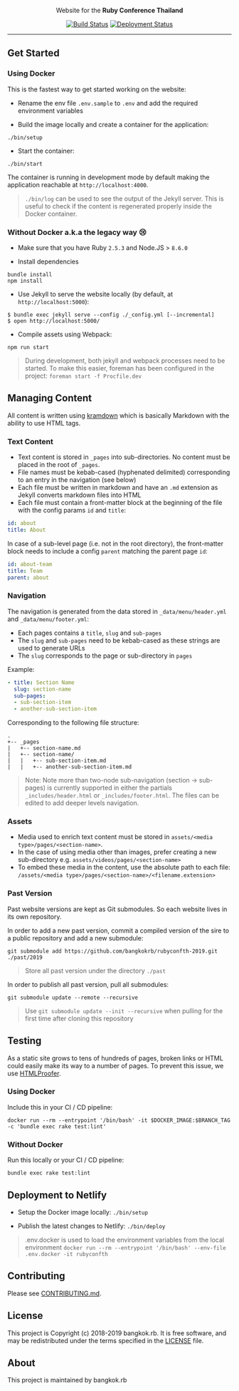 <p align="center">
   Website for the <strong>Ruby Conference Thailand</strong>
</p>

<p align="center">
    <a href="https://semaphoreci.com/nimble/rubyconfth"> <img src="https://semaphoreci.com/api/v1/nimble/rubyconfth/branches/master/badge.svg" alt="Build Status"></a>
    <a href="https://app.netlify.com/sites/bangkokrb-rubyconfth/deploys"> <img src="https://api.netlify.com/api/v1/badges/3dbba728-8b59-40c4-b84e-66010ec3f0cf/deploy-status" alt="Deployment Status"></a>
</p>

---

## Get Started

### Using Docker

This is the fastest way to get started working on the website:

* Rename the env file `.env.sample` to `.env` and add the required environment variables

* Build the image locally and create a container for the application: 

```shell
./bin/setup
```

* Start the container:

```shell
./bin/start
```

The container is running in development mode by default making the application reachable at `http://localhost:4000`.

> `./bin/log` can be used to see the output of the Jekyll server. This is useful to check if the content is regenerated 
properly inside the Docker container.

### Without Docker a.k.a the legacy way 😢

* Make sure that you have Ruby `2.5.3` and Node.JS > `8.6.0`

* Install dependencies

```shell
bundle install
npm install
```

* Use Jekyll to serve the website locally (by default, at `http://localhost:5000`):

```shell
$ bundle exec jekyll serve --config ./_config.yml [--incremental]
$ open http://localhost:5000/
```

* Compile assets using Webpack: 

```shell
npm run start
```

> During development, both jekyll and webpack processes need to be started. To make this easier, foreman has been 
configured in the project: `foreman start -f Procfile.dev`

## Managing Content

All content is written using [kramdown](https://kramdown.gettalong.org/) which is basically Markdown with the ability to use HTML tags. 

### Text Content

* Text content is stored in `_pages` into sub-directories. No content must be placed in the root of `_pages`.
* File names must be kebab-cased (hyphenated delimited) corresponding to an entry in the navigation (see below) 
* Each file must be written in markdown and have an `.md` extension as Jekyll converts markdown files into HTML
* Each file must contain a front-matter block at the beginning of the file with the config params `id` and `title`:

```yaml
id: about
title: About
```

In case of a sub-level page (i.e. not in the root directory), the front-matter block needs to include a config `parent` matching the parent page `id`:

```yaml
id: about-team
title: Team
parent: about
```

### Navigation

The navigation is generated from the data stored in `_data/menu/header.yml` and `_data/menu/footer.yml`:

* Each pages contains a `title`, `slug` and `sub-pages`
* The `slug` and `sub-pages` need to be kebab-cased as these strings are used to generate URLs
* The `slug` corresponds to the page or sub-directory in `pages`

Example:

```yaml
- title: Section Name
  slug: section-name
  sub-pages:
  - sub-section-item
  - another-sub-section-item
```

Corresponding to the following file structure:

```ascii
.
+-- _pages
|   +-- section-name.md
|   +-- section-name/
|   |   +-- sub-section-item.md
|   |   +-- another-sub-section-item.md
```

> Note: Note more than two-node sub-navigation (section -> sub-pages) is currently supported in either the partials 
`_includes/header.html` or  `_includes/footer.html`. The files can be edited to add deeper levels navigation.

### Assets

* Media used to enrich text content must be stored in `assets/<media type>/pages/<section-name>`. 
* In the case of using media other than images, prefer creating a new sub-directory e.g. `assets/videos/pages/<section-name>` 
* To embed these media in the content, use the absolute path to each file: `/assets/<media type>/pages/<section-name>/<filename.extension>`

### Past Version

Past website versions are kept as Git submodules. So each website lives in its own repository.

In order to add a new past version, commit a compiled version of the sire to a public repository and add a new submodule:

```
git submodule add https://github.com/bangkokrb/rubyconfth-2019.git ./past/2019
```

> Store all past version under the directory `./past`

In order to publish all past version, pull all submodules:

```
git submodule update --remote --recursive
```

> Use `git submodule update --init --recursive` when pulling for the first time after cloning this repository

## Testing

As a static site grows to tens of hundreds of pages, broken links or HTML could easily make its way to a number of pages. 
To prevent this issue, we use [HTMLProofer](https://github.com/gjtorikian/html-proofer).

### Using Docker

Include this in your CI / CD pipeline:

```shell
docker run --rm --entrypoint '/bin/bash' -it $DOCKER_IMAGE:$BRANCH_TAG -c 'bundle exec rake test:lint'
```

### Without Docker

Run this locally or your CI / CD pipeline:

```shell
bundle exec rake test:lint
```

## Deployment to Netlify

* Setup the Docker image locally: `./bin/setup`

* Publish the latest changes to Netlify: `./bin/deploy`

> .env.docker is used to load the environment variables from the local environment `docker run --rm --entrypoint '/bin/bash' --env-file .env.docker -it rubyconfth`

## Contributing

Please see [CONTRIBUTING.md](/CONTRIBUTING.md).

## License

This project is Copyright (c) 2018-2019 bangkok.rb. It is free software,
and may be redistributed under the terms specified in the [LICENSE] file.

[LICENSE]: /LICENSE

## About

This project is maintained by bangkok.rb
